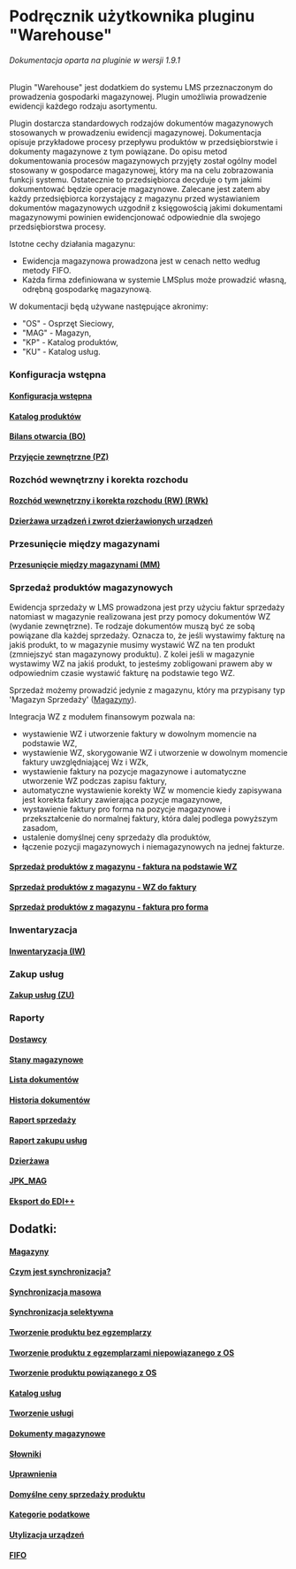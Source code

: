 # Podręcznik użytkownika pluginu "Warehouse"

###### Dokumentacja oparta na pluginie w wersji 1.9.1

Plugin "Warehouse" jest dodatkiem do systemu LMS przeznaczonym do prowadzenia gospodarki magazynowej. Plugin umożliwia prowadzenie ewidencji każdego rodzaju asortymentu.

Plugin dostarcza standardowych rodzajów dokumentów magazynowych stosowanych w prowadzeniu ewidencji magazynowej. Dokumentacja opisuje przykładowe procesy przepływu produktów w przedsiębiorstwie i dokumenty magazynowe z tym powiązane. Do opisu metod dokumentowania procesów magazynowych przyjęty został ogólny model stosowany w gospodarce magazynowej, który ma na celu zobrazowania funkcji systemu. Ostatecznie to przedsiębiorca decyduje o tym jakimi dokumentować będzie operacje magazynowe. Zalecane jest zatem aby każdy przedsiębiorca korzystający z magazynu przed wystawianiem dokumentów magazynowych uzgodnił z księgowością jakimi dokumentami magazynowymi powinien ewidencjonować odpowiednie dla swojego przedsiębiorstwa procesy.

Istotne cechy działania magazynu:
- Ewidencja magazynowa prowadzona jest w cenach netto według metody FIFO.
- Każda firma zdefiniowana w systemie LMSplus może prowadzić własną, odrębną gospodarkę magazynową.

W dokumentacji będą używane następujące akronimy:
- "OS" - Osprzęt Sieciowy,
- "MAG" - Magazyn,
- "KP" - Katalog produktów,
- "KU" - Katalog usług.

### Konfiguracja wstępna

#### [Konfiguracja wstępna](docinclude/konfiguracja.md)

#### [Katalog produktów](docinclude/produkt_wyjasnienie.md)

#### [Bilans otwarcia (BO)](docinclude/bilans_otwarcia.md)

#### [Przyjęcie zewnętrzne (PZ)](docinclude/dokument_pz.md)

### Rozchód wewnętrzny i korekta rozchodu

#### [Rozchód wewnętrzny i korekta rozchodu (RW) (RWk)](docinclude/dokument_rw.md)

#### [Dzierżawa urządzeń i zwrot dzierżawionych urządzeń](docinclude/dokument_rw_rental.md)

### Przesunięcie między magazynami

#### [Przesunięcie między magazynami (MM)](docinclude/dokument_mm.md)

### Sprzedaż produktów magazynowych

Ewidencja sprzedaży w LMS prowadzona jest przy użyciu faktur sprzedaży natomiast w magazynie realizowana jest przy pomocy dokumentów WZ (wydanie zewnętrzne). Te rodzaje dokumentów muszą być ze sobą powiązane dla każdej sprzedaży. Oznacza to, że jeśli wystawimy fakturę na jakiś produkt, to w magazynie musimy wystawić WZ na ten produkt (zmniejszyć stan magazynowy produktu). Z kolei jeśli w magazynie wystawimy WZ na jakiś produkt, to jesteśmy zobligowani prawem aby w odpowiednim czasie wystawić fakturę na podstawie tego WZ.

Sprzedaż możemy prowadzić jedynie z magazynu, który ma przypisany typ 'Magazyn Sprzedaży' ([Magazyny](docinclude/magazyny.md)).

Integracja WZ z modułem finansowym pozwala na:
- wystawienie WZ i utworzenie faktury w dowolnym momencie na podstawie WZ,
- wystawienie WZ, skorygowanie WZ i utworzenie w dowolnym momencie faktury uwzględniającej Wz i WZk,
- wystawienie faktury na pozycje magazynowe i automatyczne utworzenie WZ podczas zapisu faktury,
- automatyczne wystawienie korekty WZ w momencie kiedy zapisywana jest korekta faktury zawierająca pozycje magazynowe,
- wystawienie faktury pro forma na pozycje magazynowe i przekształcenie do normalnej faktury, która dalej podlega powyższym zasadom,
- ustalenie domyślnej ceny sprzedaży dla produktów,
- łączenie pozycji magazynowych i niemagazynowych na jednej fakturze.

####  [Sprzedaż produktów z magazynu - faktura na podstawie WZ](docinclude/sprzedaz_fv_z_wz.md)

#### [Sprzedaż produktów z magazynu - WZ do faktury](docinclude/sprzedaz_wz_do_fv.md)

#### [Sprzedaż produktów z magazynu - faktura pro forma](docinclude/sprzedaz_pro_forma.md)

### Inwentaryzacja

#### [Inwentaryzacja (IW)](docinclude/inwentaryzacja.md)

### Zakup usług

#### [Zakup usług (ZU)](docinclude/zakup_uslug.md)

### Raporty

#### [Dostawcy](docinclude/dostawcy.md)

#### [Stany magazynowe](docinclude/stany_magazynowe.md)

#### [Lista dokumentów](docinclude/lista_dokumentow.md)

#### [Historia dokumentów](docinclude/historia_dokumentow.md)

#### [Raport sprzedaży](docinclude/raport_sprzedazy.md)

#### [Raport zakupu usług](docinclude/raport_uslug.md)

#### [Dzierżawa](docinclude/raport_dzierzawa.md)

#### [JPK_MAG](docinclude/jpk_mag.md)

#### [Eksport do EDI++](docinclude/epp.md)

## Dodatki:

#### [Magazyny](docinclude/magazyny.md)

#### [Czym jest synchronizacja?](docinclude/synchronizacja_wyjasnienie.md)

#### [Synchronizacja masowa](docinclude/synchronizacja_masowa.md)

#### [Synchronizacja selektywna](docinclude/synchronizacja_selektywna.md)

#### [Tworzenie produktu bez egzemplarzy](docinclude/produkt_bez_egz.md)

#### [Tworzenie produktu z egzemplarzami niepowiązanego z OS](docinclude/produkt_z_egz.md)

#### [Tworzenie produktu powiązanego z OS](docinclude/produkt_z_egz_os.md)

#### [Katalog usług](docinclude/katalog_uslug.md)

#### [Tworzenie usługi](docinclude/usluga.md)

#### [Dokumenty magazynowe](docinclude/dokumenty_magazynowe.md)

#### [Słowniki](docinclude/slowniki.md)

#### [Uprawnienia](docinclude/uprawnienia.md)

#### [Domyślne ceny sprzedaży produktu](docinclude/ceny_sprzedazy.md)

#### [Kategorie podatkowe](docinclude/kategorie_podatkowe.md)

#### [Utylizacja urządzeń](docinclude/utylizacja_urzadzen.md)

#### [FIFO](docinclude/fifo.md)

